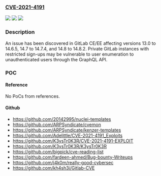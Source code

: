### [CVE-2021-4191](https://cve.mitre.org/cgi-bin/cvename.cgi?name=CVE-2021-4191)
![](https://img.shields.io/static/v1?label=Product&message=GitLab&color=blue)
![](https://img.shields.io/static/v1?label=Version&message=n%2Fa&color=blue)
![](https://img.shields.io/static/v1?label=Vulnerability&message=Information%20exposure%20in%20GitLab&color=brighgreen)

### Description

An issue has been discovered in GitLab CE/EE affecting versions 13.0 to 14.6.5, 14.7 to 14.7.4, and 14.8 to 14.8.2. Private GitLab instances with restricted sign-ups may be vulnerable to user enumeration to unauthenticated users through the GraphQL API.

### POC

#### Reference
No PoCs from references.

#### Github
- https://github.com/20142995/nuclei-templates
- https://github.com/ARPSyndicate/cvemon
- https://github.com/ARPSyndicate/kenzer-templates
- https://github.com/Adelittle/CVE-2021-4191_Exploits
- https://github.com/K3ysTr0K3R/CVE-2021-4191-EXPLOIT
- https://github.com/K3ysTr0K3R/K3ysTr0K3R
- https://github.com/bigpick/cve-reading-list
- https://github.com/fardeen-ahmed/Bug-bounty-Writeups
- https://github.com/j4k0m/really-good-cybersec
- https://github.com/kh4sh3i/Gitlab-CVE


